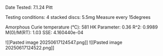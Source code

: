 Date Tested:  7.1.24 Pitt

Testing conditions:
4 stacked discs: 5.5mg
Measure every 15degrees

Amorphous Curie temperature (°C): 581
HK Parameter: 0.36
R^2: 0.9989
M(0)/M(RT): 1.03
SSE: 4.160440e-04
<!-- PUBLISH STOP -->
![[Pasted image 20250617124547.png]]
![[Pasted image 20250617124522.png]]